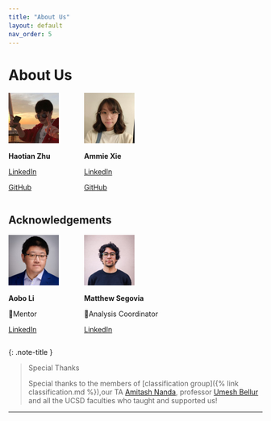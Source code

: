 ```yaml
---
title: "About Us"
layout: default
nav_order: 5
---
```

# About Us
<div style="display: flex; align-items: flex-start; justify-content: flex-start; gap: 50px;">
  
  <div style="text-align: left;">
    <a href="https://github.com/zhtdbb1">
      <img src="assets/portrait/Haotian.jpeg" width="100">
    </a>
    <p><b>Haotian Zhu</b></p>
    <p> <a href="https://www.linkedin.com/in/haotian-zhu-12a1592b7/">LinkedIn</a></p>
    <p><a href="https://github.com/zhtdbb1">GitHub</a></p>
  </div>

  <div style="text-align: left;">
    <a href="https://github.com/axie0927">
      <img src="assets/portrait/Ammie.jpeg" width="100">
    </a>
    <p><b>Ammie Xie</b></p>
    <p><a href="https://www.linkedin.com/in/ammie-x-188210246">LinkedIn</a></p>
    <p><a href="https://github.com/axie0927">GitHub</a></p>
  </div>

</div>


## Acknowledgements
<div style="display: flex; align-items: flex-start; justify-content: flex-start; gap: 50px;">
  
  <div style="text-align: left;">
    <a href="https://www.linkedin.com/in/aobo-li-9a0b15a7/">
      <img src="assets/portrait/Aobo.jpeg" width="100">
    </a>
    <p><b>Aobo Li </b></p>
    <p>📍Mentor </p>
    <p> <a href="https://www.linkedin.com/in/aobo-li-9a0b15a7/">LinkedIn</a></p>
  </div>

  <div style="text-align: left;">
    <a href="https://www.linkedin.com/in/matthew-segovia-0b8702267/">
      <img src="assets/portrait/Matthew.jpeg" width="100">
    </a>
    <p><b>Matthew Segovia</b></p>
    <p>📍Analysis Coordinator</p>
    <p><a href="https://www.linkedin.com/in/matthew-segovia-0b8702267/">LinkedIn</a></p>
  </div>
</div>

{: .note-title }
> Special Thanks
>
> Special thanks to the members of [classification group]({% link  classification.md %}),our TA [Amitash Nanda], professor [Umesh Bellur] and all the UCSD faculties who taught and supported us!



----
[Amitash Nanda]: https://www.linkedin.com/in/amitash01/
[Umesh Bellur]: https://www.linkedin.com/in/umesh-bellur-7a77254/
